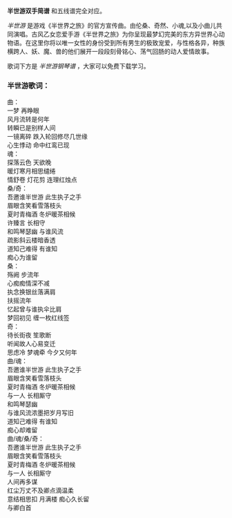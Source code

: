

**半世游双手简谱** 和五线谱完全对应。

_半世游_
是游戏《半世界之旅》的官方宣传曲。由伦桑、奇然、小魂,以及小曲儿共同演唱。古风乙女恋爱手游《半世界之旅》为你呈现最梦幻完美的东方异世界心动物语。在这里你将以唯一女性的身份受到所有男生的极致宠爱，与性格各异，种族横跨人、妖、魔、兽的他们展开一段段刻骨铭心、荡气回肠的动人爱情故事。

歌词下方是 _半世游钢琴谱_ ，大家可以免费下载学习。

### 半世游歌词：

曲：  
一梦 再睁眼  
风月流转是何年  
转瞬已是别样人间  
一镜离碎 跌入轮回修尽几世缘  
心生悸动 命中红鸾已现  
魂：  
探落云色 天欲晚  
暖灯寒月相思缱绻  
情舒卷 灯花剪 连理红烛点  
桑/奇：  
吾邀谁半世游 此生执子之手  
眉眼含笑看雪落枝头  
夏时青梅酒 冬炉暖茶相候  
许臻言 长相守  
和鸣琴瑟幽 与谁风流  
疏影斜云楼暗香透  
道知己难得 有谁知  
痴心为谁留  
桑：  
殇阙 步流年  
心痴痴情深不减  
执念换银丝落满肩  
扶摇流年  
忆起曾与谁执伞比肩  
梦回初见 缠一枚红线签  
奇：  
待长街夜 笙歌断  
听闻故人心易变迁  
思虑冷 梦魂牵 今夕又何年  
曲/魂：  
吾邀谁半世游 此生执子之手  
眉眼含笑看雪落枝头  
夏时青梅酒 冬炉暖茶相候  
与一人 长相厮守  
和鸣琴瑟幽  
与谁风流浓墨把岁月写旧  
道知己难得 有谁知  
痴心却难留  
曲/魂/桑/奇：  
吾邀谁半世游 此生执子之手  
眉眼含笑看雪落枝头  
夏时青梅酒 冬炉暖茶相候  
与一人 长相厮守  
人间再多谋  
红尘万丈不及卿点滴温柔  
意结相思扣 月满楼 痴心久长留  
与卿白首

